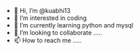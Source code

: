 - 👋 Hi, I’m @kuabhi13
- 👀 I’m interested in coding
- 🌱 I’m currently learning python and mysql
- 💞️ I’m looking to collaborate .....
- 📫 How to reach me .....

<!---
kuabhi13/kuabhi13 is a ✨ special ✨ repository because its `README.md` (this file) appears on your GitHub profile.
You can click the Preview link to take a look at your changes.
--->
